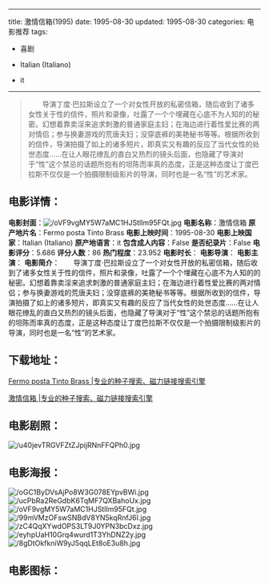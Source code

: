 
---
title: 激情信箱(1995)
date: 1995-08-30
updated: 1995-08-30
categories: 电影推荐
tags:
- 喜剧

- Italian (Italiano)
- it
---


> 　　导演丁度·巴拉斯设立了一个对女性开放的私密信箱，随后收到了诸多女性关于性的信件，照片和录像，吐露了一个个埋藏在心底不为人知的的秘密。幻想着靠卖淫来追求刺激的普通家庭主妇；在海边进行着性爱比赛的两对情侣；参与换妻游戏的荒唐夫妇；没穿底裤的美艳秘书等等。根据所收到的信件，导演拍摄了如上的诸多短片，即真实又有趣的反应了当代女性的处世态度……在让人眼花缭乱的直白又热烈的镜头后面，也隐藏了导演对于“性”这个禁忌的话题所抱有的坦陈而率真的态度，正是这种态度让丁度巴拉斯不仅仅是一个拍摄限制级影片的导演，同时也是一名“性”的艺术家。

## **电影详情**：

**电影封面**：<img src="https://image.tmdb.org/t/p/w200/oVF9vgMY5W7aMC1HJStlIm95FQt.jpg" alt="/oVF9vgMY5W7aMC1HJStlIm95FQt.jpg" title="/oVF9vgMY5W7aMC1HJStlIm95FQt.jpg">
**电影名称**：激情信箱
**原产地片名**：Fermo posta Tinto Brass
**电影上映时间**：1995-08-30
**电影上映国家**：Italian (Italiano)
**原产地语言**：it
**包含成人内容**：False
**是否纪录片**：False
**电影评分**：5.686
**评分人数**：86
**热门程度**：23.952
**电影时长**：
**电影导演**：
**电影主演**：
**电影简介**：　　导演丁度·巴拉斯设立了一个对女性开放的私密信箱，随后收到了诸多女性关于性的信件，照片和录像，吐露了一个个埋藏在心底不为人知的的秘密。幻想着靠卖淫来追求刺激的普通家庭主妇；在海边进行着性爱比赛的两对情侣；参与换妻游戏的荒唐夫妇；没穿底裤的美艳秘书等等。根据所收到的信件，导演拍摄了如上的诸多短片，即真实又有趣的反应了当代女性的处世态度……在让人眼花缭乱的直白又热烈的镜头后面，也隐藏了导演对于“性”这个禁忌的话题所抱有的坦陈而率真的态度，正是这种态度让丁度巴拉斯不仅仅是一个拍摄限制级影片的导演，同时也是一名“性”的艺术家。

## **下载地址**：
[Fermo posta Tinto Brass |专业的种子搜索、磁力链接搜索引擎](https://movie.amd794.com:2083/?search=Fermo%20posta%20Tinto%20Brass&ordering=&mode=match_phrase&page_size=10&page=1)

[激情信箱 |专业的种子搜索、磁力链接搜索引擎](https://movie.amd794.com:2083/?search=%E6%BF%80%E6%83%85%E4%BF%A1%E7%AE%B1&ordering=&mode=match_phrase&page_size=10&page=1)
 

## **电影剧照**：
<img src="https://image.tmdb.org/t/p/original/u40jevTRGVFZtZJpijRNnFFQPh0.jpg" alt="/u40jevTRGVFZtZJpijRNnFFQPh0.jpg" title="/u40jevTRGVFZtZJpijRNnFFQPh0.jpg">

## **电影海报**：
<img src="https://image.tmdb.org/t/p/original/oGC1ByDVsAjPo8W3G078EYpvBWi.jpg" alt="/oGC1ByDVsAjPo8W3G078EYpvBWi.jpg" title="/oGC1ByDVsAjPo8W3G078EYpvBWi.jpg"><img src="https://image.tmdb.org/t/p/original/ucPbRa2ReGdbK6TqMF7QXBahoUx.jpg" alt="/ucPbRa2ReGdbK6TqMF7QXBahoUx.jpg" title="/ucPbRa2ReGdbK6TqMF7QXBahoUx.jpg"><img src="https://image.tmdb.org/t/p/original/oVF9vgMY5W7aMC1HJStlIm95FQt.jpg" alt="/oVF9vgMY5W7aMC1HJStlIm95FQt.jpg" title="/oVF9vgMY5W7aMC1HJStlIm95FQt.jpg"><img src="https://image.tmdb.org/t/p/original/99mVMzOFswSNBdV8YN5kqRnfJ6I.jpg" alt="/99mVMzOFswSNBdV8YN5kqRnfJ6I.jpg" title="/99mVMzOFswSNBdV8YN5kqRnfJ6I.jpg"><img src="https://image.tmdb.org/t/p/original/zC4QqXYwdOPS3LT9J0YPN3bcDxz.jpg" alt="/zC4QqXYwdOPS3LT9J0YPN3bcDxz.jpg" title="/zC4QqXYwdOPS3LT9J0YPN3bcDxz.jpg"><img src="https://image.tmdb.org/t/p/original/eyhpUaH10Grq4wurd1T3YhDNZ2y.jpg" alt="/eyhpUaH10Grq4wurd1T3YhDNZ2y.jpg" title="/eyhpUaH10Grq4wurd1T3YhDNZ2y.jpg"><img src="https://image.tmdb.org/t/p/original/8gDtOkfkniW9yJ5qqLEt8oE3u8h.jpg" alt="/8gDtOkfkniW9yJ5qqLEt8oE3u8h.jpg" title="/8gDtOkfkniW9yJ5qqLEt8oE3u8h.jpg">

## **电影图标**：

